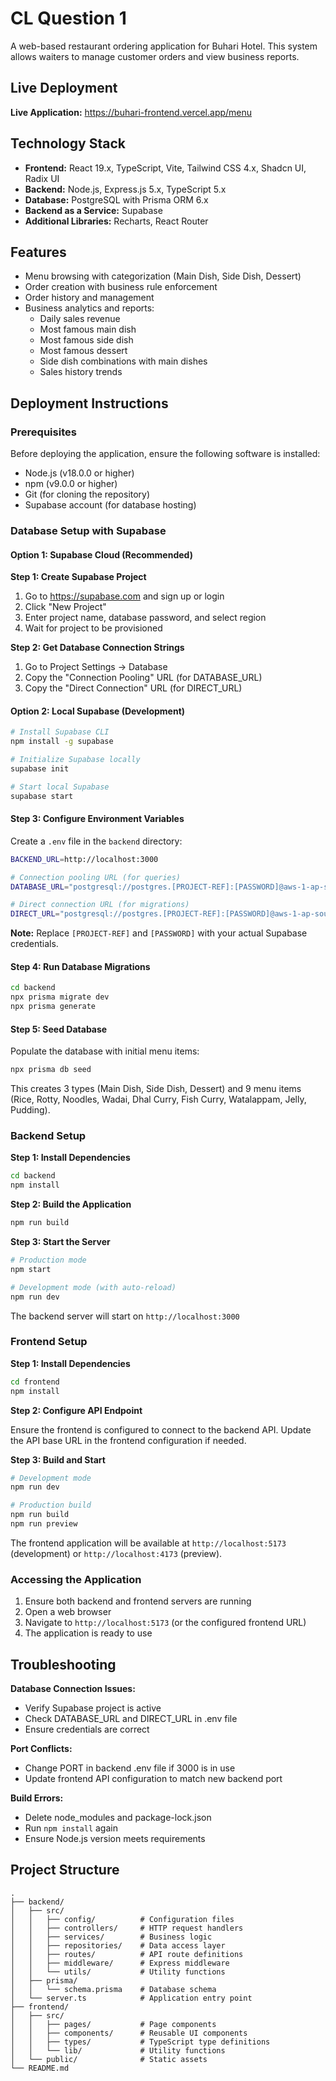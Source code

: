 # CL Question 1

A web-based restaurant ordering application for Buhari Hotel. This system allows waiters to manage customer orders and view business reports.

## Live Deployment

**Live Application:** https://buhari-frontend.vercel.app/menu

## Technology Stack

- **Frontend:** React 19.x, TypeScript, Vite, Tailwind CSS 4.x, Shadcn UI, Radix UI
- **Backend:** Node.js, Express.js 5.x, TypeScript 5.x
- **Database:** PostgreSQL with Prisma ORM 6.x
- **Backend as a Service:** Supabase
- **Additional Libraries:** Recharts, React Router

## Features

- Menu browsing with categorization (Main Dish, Side Dish, Dessert)
- Order creation with business rule enforcement
- Order history and management
- Business analytics and reports:
  - Daily sales revenue
  - Most famous main dish
  - Most famous side dish
  - Most famous dessert
  - Side dish combinations with main dishes
  - Sales history trends

## Deployment Instructions

### Prerequisites

Before deploying the application, ensure the following software is installed:

- Node.js (v18.0.0 or higher)
- npm (v9.0.0 or higher)
- Git (for cloning the repository)
- Supabase account (for database hosting)

### Database Setup with Supabase

#### Option 1: Supabase Cloud (Recommended)

**Step 1: Create Supabase Project**

1. Go to https://supabase.com and sign up or login
2. Click "New Project"
3. Enter project name, database password, and select region
4. Wait for project to be provisioned

**Step 2: Get Database Connection Strings**

1. Go to Project Settings → Database
2. Copy the "Connection Pooling" URL (for DATABASE_URL)
3. Copy the "Direct Connection" URL (for DIRECT_URL)

#### Option 2: Local Supabase (Development)

```bash
# Install Supabase CLI
npm install -g supabase

# Initialize Supabase locally
supabase init

# Start local Supabase
supabase start
```

#### Step 3: Configure Environment Variables

Create a `.env` file in the `backend` directory:

```bash
BACKEND_URL=http://localhost:3000

# Connection pooling URL (for queries)
DATABASE_URL="postgresql://postgres.[PROJECT-REF]:[PASSWORD]@aws-1-ap-southeast-1.pooler.supabase.com:5432/postgres"

# Direct connection URL (for migrations)
DIRECT_URL="postgresql://postgres.[PROJECT-REF]:[PASSWORD]@aws-1-ap-southeast-1.pooler.supabase.com:5432/postgres"
```

**Note:** Replace `[PROJECT-REF]` and `[PASSWORD]` with your actual Supabase credentials.

#### Step 4: Run Database Migrations

```bash
cd backend
npx prisma migrate dev
npx prisma generate
```

#### Step 5: Seed Database

Populate the database with initial menu items:

```bash
npx prisma db seed
```

This creates 3 types (Main Dish, Side Dish, Dessert) and 9 menu items (Rice, Rotty, Noodles, Wadai, Dhal Curry, Fish Curry, Watalappam, Jelly, Pudding).

### Backend Setup

**Step 1: Install Dependencies**

```bash
cd backend
npm install
```

**Step 2: Build the Application**

```bash
npm run build
```

**Step 3: Start the Server**

```bash
# Production mode
npm start

# Development mode (with auto-reload)
npm run dev
```

The backend server will start on `http://localhost:3000`

### Frontend Setup

**Step 1: Install Dependencies**

```bash
cd frontend
npm install
```

**Step 2: Configure API Endpoint**

Ensure the frontend is configured to connect to the backend API. Update the API base URL in the frontend configuration if needed.

**Step 3: Build and Start**

```bash
# Development mode
npm run dev

# Production build
npm run build
npm run preview
```

The frontend application will be available at `http://localhost:5173` (development) or `http://localhost:4173` (preview).

### Accessing the Application

1. Ensure both backend and frontend servers are running
2. Open a web browser
3. Navigate to `http://localhost:5173` (or the configured frontend URL)
4. The application is ready to use

## Troubleshooting

**Database Connection Issues:**
- Verify Supabase project is active
- Check DATABASE_URL and DIRECT_URL in .env file
- Ensure credentials are correct

**Port Conflicts:**
- Change PORT in backend .env file if 3000 is in use
- Update frontend API configuration to match new backend port

**Build Errors:**
- Delete node_modules and package-lock.json
- Run `npm install` again
- Ensure Node.js version meets requirements

## Project Structure

```
.
├── backend/
│   ├── src/
│   │   ├── config/          # Configuration files
│   │   ├── controllers/     # HTTP request handlers
│   │   ├── services/        # Business logic
│   │   ├── repositories/    # Data access layer
│   │   ├── routes/          # API route definitions
│   │   ├── middleware/      # Express middleware
│   │   └── utils/           # Utility functions
│   ├── prisma/
│   │   └── schema.prisma    # Database schema
│   └── server.ts            # Application entry point
├── frontend/
│   ├── src/
│   │   ├── pages/           # Page components
│   │   ├── components/      # Reusable UI components
│   │   ├── types/           # TypeScript type definitions
│   │   └── lib/             # Utility functions
│   └── public/              # Static assets
└── README.md
```

